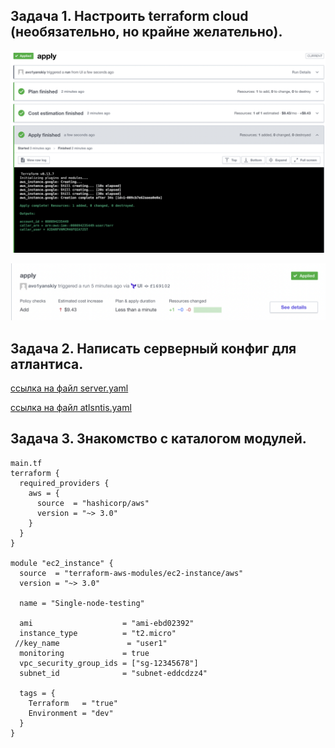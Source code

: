 ## Задача 1. Настроить terraform cloud (необязательно, но крайне желательно).

![alt tag](https://github.com/avo1yanskiy/devops-netology/blob/main/virt-homeworks/image/7.4/2.png)

![alt tag](https://github.com/avo1yanskiy/devops-netology/blob/main/virt-homeworks/image/7.4/3.png)


## Задача 2. Написать серверный конфиг для атлантиса.

[ссылка на файл server.yaml](https://github.com/avo1yanskiy/devops-netology/blob/main/virt-homeworks/7.4/server.yaml)

[ссылка на файл atlsntis.yaml](https://github.com/avo1yanskiy/devops-netology/blob/main/virt-homeworks/7.4/atlantis.yaml)

## Задача 3. Знакомство с каталогом модулей.


```
main.tf
terraform {
  required_providers {
    aws = {
      source  = "hashicorp/aws"
      version = "~> 3.0"
    }
  }
}

module "ec2_instance" {
  source  = "terraform-aws-modules/ec2-instance/aws"
  version = "~> 3.0"

  name = "Single-node-testing"

  ami                    = "ami-ebd02392"
  instance_type          = "t2.micro"
 //key_name               = "user1"
  monitoring             = true
  vpc_security_group_ids = ["sg-12345678"]
  subnet_id              = "subnet-eddcdzz4"

  tags = {
    Terraform   = "true"
    Environment = "dev"
  }
}
```